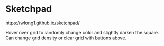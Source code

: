 # Sketchpad
https://wlong1.github.io/sketchpad/

Hover over grid to randomly change color and slightly darken the square. Can change grid density or clear grid with buttons above.
